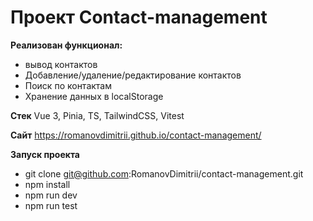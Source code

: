 # Проект Contact-management

**Реализован функционал:**

- вывод контактов
- Добавление/удаление/редактирование контактов
- Поиск по контактам
- Хранение данных в localStorage

**Стек**
Vue 3, Pinia, TS, TailwindCSS, Vitest

**Сайт**
https://romanovdimitrii.github.io/contact-management/

**Запуск проекта**

- git clone git@github.com:RomanovDimitrii/contact-management.git
- npm install
- npm run dev
- npm run test

```

```
